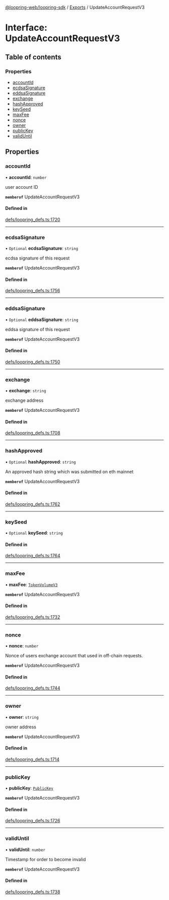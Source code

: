 [@loopring-web/loopring-sdk](../README.md) / [Exports](../modules.md) / UpdateAccountRequestV3

# Interface: UpdateAccountRequestV3

## Table of contents

### Properties

- [accountId](UpdateAccountRequestV3.md#accountid)
- [ecdsaSignature](UpdateAccountRequestV3.md#ecdsasignature)
- [eddsaSignature](UpdateAccountRequestV3.md#eddsasignature)
- [exchange](UpdateAccountRequestV3.md#exchange)
- [hashApproved](UpdateAccountRequestV3.md#hashapproved)
- [keySeed](UpdateAccountRequestV3.md#keyseed)
- [maxFee](UpdateAccountRequestV3.md#maxfee)
- [nonce](UpdateAccountRequestV3.md#nonce)
- [owner](UpdateAccountRequestV3.md#owner)
- [publicKey](UpdateAccountRequestV3.md#publickey)
- [validUntil](UpdateAccountRequestV3.md#validuntil)

## Properties

### accountId

• **accountId**: `number`

user account ID

**`memberof`** UpdateAccountRequestV3

#### Defined in

[defs/loopring_defs.ts:1720](https://github.com/Loopring/loopring_sdk/blob/904c903/src/defs/loopring_defs.ts#L1720)

___

### ecdsaSignature

• `Optional` **ecdsaSignature**: `string`

ecdsa signature of this request

**`memberof`** UpdateAccountRequestV3

#### Defined in

[defs/loopring_defs.ts:1756](https://github.com/Loopring/loopring_sdk/blob/904c903/src/defs/loopring_defs.ts#L1756)

___

### eddsaSignature

• `Optional` **eddsaSignature**: `string`

eddsa signature of this request

**`memberof`** UpdateAccountRequestV3

#### Defined in

[defs/loopring_defs.ts:1750](https://github.com/Loopring/loopring_sdk/blob/904c903/src/defs/loopring_defs.ts#L1750)

___

### exchange

• **exchange**: `string`

exchange address

**`memberof`** UpdateAccountRequestV3

#### Defined in

[defs/loopring_defs.ts:1708](https://github.com/Loopring/loopring_sdk/blob/904c903/src/defs/loopring_defs.ts#L1708)

___

### hashApproved

• `Optional` **hashApproved**: `string`

An approved hash string which was submitted on eth mainnet

**`memberof`** UpdateAccountRequestV3

#### Defined in

[defs/loopring_defs.ts:1762](https://github.com/Loopring/loopring_sdk/blob/904c903/src/defs/loopring_defs.ts#L1762)

___

### keySeed

• `Optional` **keySeed**: `string`

#### Defined in

[defs/loopring_defs.ts:1764](https://github.com/Loopring/loopring_sdk/blob/904c903/src/defs/loopring_defs.ts#L1764)

___

### maxFee

• **maxFee**: [`TokenVolumeV3`](TokenVolumeV3.md)

**`memberof`** UpdateAccountRequestV3

#### Defined in

[defs/loopring_defs.ts:1732](https://github.com/Loopring/loopring_sdk/blob/904c903/src/defs/loopring_defs.ts#L1732)

___

### nonce

• **nonce**: `number`

Nonce of users exchange account that used in off-chain requests.

**`memberof`** UpdateAccountRequestV3

#### Defined in

[defs/loopring_defs.ts:1744](https://github.com/Loopring/loopring_sdk/blob/904c903/src/defs/loopring_defs.ts#L1744)

___

### owner

• **owner**: `string`

owner address

**`memberof`** UpdateAccountRequestV3

#### Defined in

[defs/loopring_defs.ts:1714](https://github.com/Loopring/loopring_sdk/blob/904c903/src/defs/loopring_defs.ts#L1714)

___

### publicKey

• **publicKey**: [`PublicKey`](PublicKey.md)

**`memberof`** UpdateAccountRequestV3

#### Defined in

[defs/loopring_defs.ts:1726](https://github.com/Loopring/loopring_sdk/blob/904c903/src/defs/loopring_defs.ts#L1726)

___

### validUntil

• **validUntil**: `number`

Timestamp for order to become invalid

**`memberof`** UpdateAccountRequestV3

#### Defined in

[defs/loopring_defs.ts:1738](https://github.com/Loopring/loopring_sdk/blob/904c903/src/defs/loopring_defs.ts#L1738)
